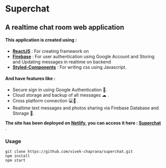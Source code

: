 # Superchat
## A realtime chat room web application 
#### This application is created using :
- **[ReactJS](https://reactjs.org/)** : For creating framework on
- **[Firebase](https://firebase.google.com/)** : For user authentication using Google Account and Storing and Updating messages in realtime on backend
- **[Styled-Components](https://styled-components.com/)** : For writing css using Javascript.

#### And have features like :
- Secure sign in using Google Authentication 🔐.
- Cloud storage and backup of all messages ☁ .
- Cross platform connection 💻📱 .
- Realtime text messages and photos sharing via Firebase Database and Storage 🚀.

**The site has been deployed on [Netlify](https://www.netlify.com/), you can access it here : [Superchat](https://super-chatroom.netlify.app)** .

### Usage
```
git clone https://github.com/vivek-chaprana/superchat.git
npm install
npm start
```
